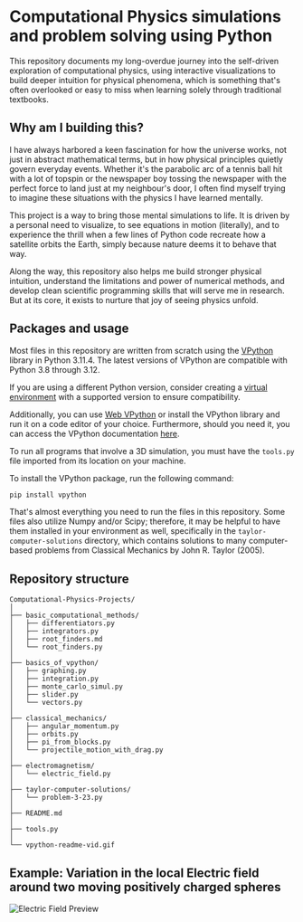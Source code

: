 # Computational Physics simulations and problem solving using Python
This repository documents my long-overdue journey into the self-driven exploration of computational physics, using interactive visualizations to build deeper intuition for physical phenomena, which is something that's often overlooked or easy to miss when learning solely through traditional textbooks.

## Why am I building this?
I have always harbored a keen fascination for how the universe works, not just in abstract mathematical terms, but in how physical principles quietly govern everyday events. Whether it's the parabolic arc of a tennis ball hit with a lot of topspin or the newspaper boy tossing the newspaper with the perfect force to land just at my neighbour's door, I often find myself trying to imagine these situations with the physics I have learned mentally.

This project is a way to bring those mental simulations to life. It is driven by a personal need to visualize, to see equations in motion (literally), and to experience the thrill when a few lines of Python code recreate how a satellite orbits the Earth, simply because nature deems it to behave that way.

Along the way, this repository also helps me build stronger physical intuition, understand the limitations and power of numerical methods, and develop clean scientific programming skills that will serve me in research. But at its core, it exists to nurture that joy of seeing physics unfold.

## Packages and usage
Most files in this repository are written from scratch using the [VPython](https://vpython.org/) library in Python 3.11.4. The latest versions of VPython are compatible with Python 3.8 through 3.12.

If you are using a different Python version, consider creating a [virtual environment](https://docs.python.org/3/library/venv.html) with a supported version to ensure compatibility.

Additionally, you can use [Web VPython](https://vpython.org/presentation2018/noinstall.html) or install the VPython library and run it on a code editor of your choice. Furthermore, should you need it, you can access the VPython documentation [here](https://glowscript.org/docs/VPythonDocs/index.html).

To run all programs that involve a 3D simulation, you must have the ```tools.py``` file imported from its location on your machine.

To install the VPython package, run the following command:
```bash
pip install vpython
```
That's almost everything you need to run the files in this repository. Some files also utilize Numpy and/or Scipy; therefore, it may be helpful to have them installed in your environment as well, specifically in the ```taylor-computer-solutions``` directory, which contains solutions to many computer-based problems from Classical Mechanics by John R. Taylor (2005).

## Repository structure
```
Computational-Physics-Projects/
│
├── basic_computational_methods/
│   ├── differentiators.py
│   ├── integrators.py
│   ├── root_finders.md
│   └── root_finders.py
│
├── basics_of_vpython/
│   ├── graphing.py
│   ├── integration.py
│   ├── monte_carlo_simul.py
│   ├── slider.py
│   └── vectors.py
│
├── classical_mechanics/
│   ├── angular_momentum.py
│   ├── orbits.py
│   ├── pi_from_blocks.py
│   └── projectile_motion_with_drag.py
│
├── electromagnetism/
│   └── electric_field.py
│
├── taylor-computer-solutions/
│   └── problem-3-23.py
│
├── README.md
│
├── tools.py
│
└── vpython-readme-vid.gif
```


## Example: Variation in the local Electric field around two moving positively charged spheres

![Electric Field Preview](vpython-readme-vid.gif)
